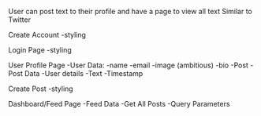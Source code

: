 User can post text to their profile and have a page to view all text Similar to Twitter


Create Account
-styling

Login Page
-styling

User Profile Page
-User Data:
	-name
	-email
	-image (ambitious)
	-bio
-Post
	-Post Data
		-User details
		-Text
		-Timestamp

Create Post
-styling

Dashboard/Feed Page
-Feed Data
	-Get All Posts
	-Query Parameters